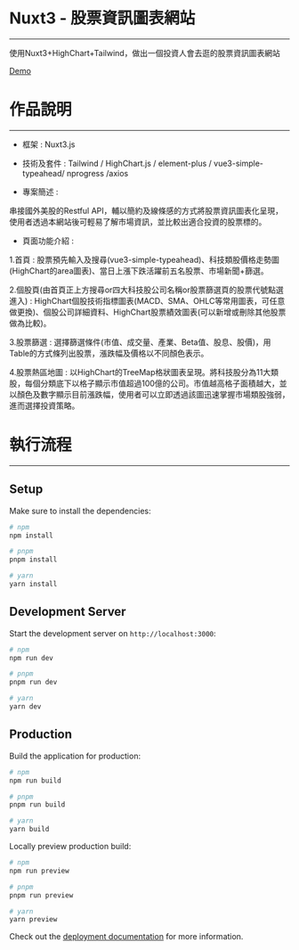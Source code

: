 # Nuxt3 - 股票資訊圖表網站

****

使用Nuxt3+HighChart+Tailwind，做出一個投資人會去逛的股票資訊圖表網站

[Demo](https://jcyenyen.github.io/Nuxt-investFinancialDashborad)

# 作品說明

****

* 框架 : Nuxt3.js

* 技術及套件 : Tailwind / HighChart.js / element-plus / vue3-simple-typeahead/ nprogress /axios

* 專案簡述 :

串接國外美股的Restful API，輔以簡約及線條感的方式將股票資訊圖表化呈現，使用者透過本網站後可輕易了解市場資訊，並比較出適合投資的股票標的。

* 頁面功能介紹 :
 
1.首頁 : 股票預先輸入及搜尋(vue3-simple-typeahead)、科技類股價格走勢圖(HighChart的area圖表)、當日上漲下跌活躍前五名股票、市場新聞+篩選。

2.個股頁(由首頁正上方搜尋or四大科技股公司名稱or股票篩選頁的股票代號點選進入) : HighChart個股技術指標圖表(MACD、SMA、OHLC等常用圖表，可任意做更換)、個股公司詳細資料、HighChart股票績效圖表(可以新增或刪除其他股票做為比較)。

3.股票篩選 : 選擇篩選條件(市值、成交量、產業、Beta值、股息、股價)，用Table的方式條列出股票，漲跌幅及價格以不同顏色表示。

4.股票熱區地圖 : 以HighChart的TreeMap格狀圖表呈現。將科技股分為11大類股，每個分類底下以格子顯示市值超過100億的公司。市值越高格子面積越大，並以顏色及數字顯示目前漲跌幅，使用者可以立即透過該圖迅速掌握市場類股強弱，進而選擇投資策略。


# 執行流程

****

## Setup

Make sure to install the dependencies:

```bash
# npm
npm install

# pnpm
pnpm install

# yarn
yarn install
```

## Development Server

Start the development server on `http://localhost:3000`:

```bash
# npm
npm run dev

# pnpm
pnpm run dev

# yarn
yarn dev
```

## Production

Build the application for production:

```bash
# npm
npm run build

# pnpm
pnpm run build

# yarn
yarn build
```

Locally preview production build:

```bash
# npm
npm run preview

# pnpm
pnpm run preview

# yarn
yarn preview
```

Check out the [deployment documentation](https://nuxt.com/docs/getting-started/deployment) for more information.

